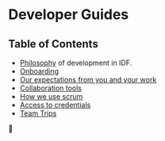 Developer Guides
================

## Table of Contents
 - [Philosophy](philosophy.md) of development in IDF.
 - [Onboarding](onboarding/README.md)
 - [Our expectations from you and your work](expectations.md)
 - [Collaboration tools](collaboration-tools.md)
 - [How we use scrum](scrum/README.md)
 - [Access to credentials](credentials.md)
 - [Team Trips](team-trips.md)

🦄
